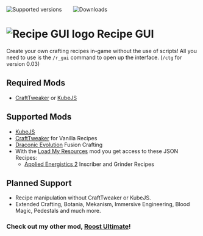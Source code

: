 ![Supported versions](https://cf.way2muchnoise.eu/versions/637442.svg?badge_style=for_the_badge) &emsp; &nbsp; ![Downloads](https://cf.way2muchnoise.eu/full_637442_downloads.svg?badge_style=for_the_badge)

# ![Recipe GUI logo](https://media.forgecdn.net/avatars/thumbnails/563/608/64/64/637918905833323522.png) Recipe GUI 

Create your own crafting recipes in-game without the use of scripts! All you need to use is the `/r_gui` command to open up the interface. (`/ctg` for version 0.03)

## Required Mods
- [CraftTweaker](https://www.curseforge.com/minecraft/mc-mods/crafttweaker) or [KubeJS](https://www.curseforge.com/minecraft/mc-mods/kubejs)

## Supported Mods
- [KubeJS](https://www.curseforge.com/minecraft/mc-mods/kubejs)
- [CraftTweaker](https://www.curseforge.com/minecraft/mc-mods/crafttweaker) for Vanilla Recipes
- [Draconic Evolution](https://www.curseforge.com/minecraft/mc-mods/draconic-evolution) Fusion Crafting
- With the [Load My Resources](https://www.curseforge.com/minecraft/mc-mods/load-my-resources-forge) mod you get access to these JSON Recipes:
  - [Applied Energistics 2](https://www.curseforge.com/minecraft/mc-mods/applied-energistics-2) Inscriber and Grinder Recipes

## Planned Support
- Recipe manipulation without CraftTweaker or KubeJS.
- Extended Crafting, Botania, Mekanism, Immersive Engineering, Blood Magic, Pedestals and much more.

### Check out my other mod, [Roost Ultimate](https://www.curseforge.com/minecraft/mc-mods/roost-ultimate)!